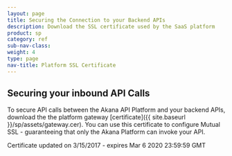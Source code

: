 ```yaml
---
layout: page
title: Securing the Connection to your Backend APIs
description: Download the SSL certificate used by the SaaS platform
product: sp
category: ref
sub-nav-class: 
weight: 4
type: page
nav-title: Platform SSL Certificate
---
```


## Securing your inbound API Calls

To secure API calls between the Akana API Platform and your backend APIs, download the the platform gateway [certificate]({{ site.baseurl }}/sp/assets/gateway.cer). You can use this certificate to configure Mutual SSL - guaranteeing that only the Akana Platform can invoke your API.

Certificate updated on 3/15/2017 - expires Mar 6 2020 23:59:59 GMT